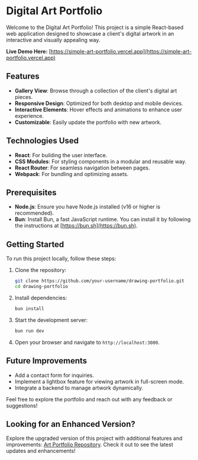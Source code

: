 # Digital Art Portfolio

Welcome to the Digital Art Portfolio! This project is a simple React-based web application designed to showcase a client's digital artwork in an interactive and visually appealing way.

**Live Demo Here:** [https://simple-art-portfolio.vercel.app](https://simple-art-portfolio.vercel.app)

## Features

- **Gallery View**: Browse through a collection of the client's digital art pieces.
- **Responsive Design**: Optimized for both desktop and mobile devices.
- **Interactive Elements**: Hover effects and animations to enhance user experience.
- **Customizable**: Easily update the portfolio with new artwork.

## Technologies Used

- **React**: For building the user interface.
- **CSS Modules**: For styling components in a modular and reusable way.
- **React Router**: For seamless navigation between pages.
- **Webpack**: For bundling and optimizing assets.

## Prerequisites

- **Node.js**: Ensure you have Node.js installed (v16 or higher is recommended).
- **Bun**: Install Bun, a fast JavaScript runtime. You can install it by following the instructions at [https://bun.sh](https://bun.sh).

## Getting Started

To run this project locally, follow these steps:

1. Clone the repository:

    ```bash
    git clone https://github.com/your-username/drawing-portfolio.git
    cd drawing-portfolio
    ```

2. Install dependencies:

    ```bash
    bun install
    ```

3. Start the development server:

    ```bash
    bun run dev
    ```

4. Open your browser and navigate to `http://localhost:3000`.

## Future Improvements

- Add a contact form for inquiries.
- Implement a lightbox feature for viewing artwork in full-screen mode.
- Integrate a backend to manage artwork dynamically.

Feel free to explore the portfolio and reach out with any feedback or suggestions!

## Looking for an Enhanced Version?

Explore the upgraded version of this project with additional features and improvements: [Art Portfolio Repository](https://github.com/eronmiranda/art-portfolio). Check it out to see the latest updates and enhancements!
